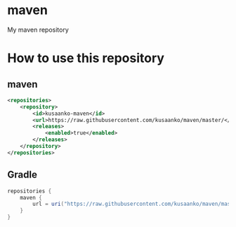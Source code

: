 # maven
My maven repository

# How to use this repository
## maven
```xml
<repositories>
    <repository>
        <id>kusaanko-maven</id>
        <url>https://raw.githubusercontent.com/kusaanko/maven/master/</url>
        <releases>
            <enabled>true</enabled>
        </releases>
    </repository>
</repositories>
```

## Gradle
```gradle
repositories {
    maven {
        url = uri("https://raw.githubusercontent.com/kusaanko/maven/master/")
    }
}
```